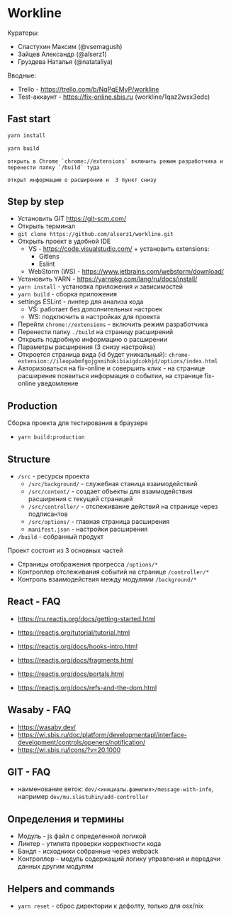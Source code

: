# Workline
Кураторы:
- Сластухин Максим (@vsemagush)
- Зайцев Александр (@alserz1)
- Груздева Наталья (@natataliya)

Вводные:
- Trello - https://trello.com/b/NqPqEMyP/workline
- Test-аккаунт - https://fix-online.sbis.ru (workline/1qaz2wsx3edc)


## Fast start
```bash 
yarn install
```
```bash 
yarn build
```
```
открыть в Chrome `chrome://extensions` включить режим разработчика и перенести папку `/build` туда
```
```
открыт информацию о расширении и  3 пункт снизу
```

## Step by step
- Установить GIT https://git-scm.com/
- Открыть терминал
- `git clone https://github.com/alserz1/workline.git`
- Открыть проект в удобной IDE 
  - VS - https://code.visualstudio.com/ + установить extensions:
    - Gitlens
    - Eslint
  - WebStorm (WS) - https://www.jetbrains.com/webstorm/download/
- Установить YARN - https://yarnpkg.com/lang/ru/docs/install/
- `yarn install` - установка приложения и зависимостей
- `yarn build` - сборка приложения
- settings ESLint - линтер для анализа кода
  - VS: работает без дополнительных настроек
  - WS: подключить в настройках для проекта
- Перейти  `chrome://extensions` - включить режим разработчика
- Перенести папку `./build` на страницу расширений
- Открыть подробную информацию о расширении
- Параметры расширения (3 снизу настройка)
- Откроется страница вида (id будет уникальный): `chrome-extension://ileopabmfgojgnmihokibiaigdcokhjd/options/index.html`
- Авторизоваться на fix-online и совершить клик - на странице расширения появиться информация о событии, на странице fix-online уведомление

## Production
Сборка проекта для тестирования в браузере
- `yarn build:production`

## Structure
- `/src` - ресурсы проекта
  - `/src/background/` - служебная станица взаимодействий
  - `/src/content/` - создает объекты для взаимодействия расширения с текущей страницей
  - `/src/controller/` - отслеживание действий на странице через подписантов
  - `/src/options/` - главная страница расширения
  - `manifest.json` - настройки расширения
- `/build` - собранный продукт

Проект состоит из 3 основных частей
-  Страницы отображения прогресса `/options/*`
-  Контроллер отслеживания событий на странице `/controller/*`
-  Контроль взаимодействия между модулями `/background/*`

## React - FAQ
- https://ru.reactjs.org/docs/getting-started.html

- https://reactjs.org/tutorial/tutorial.html
- https://reactjs.org/docs/hooks-intro.html
- https://reactjs.org/docs/fragments.html
- https://reactjs.org/docs/portals.html
- https://reactjs.org/docs/refs-and-the-dom.html

## Wasaby - FAQ
- https://wasaby.dev/
- https://wi.sbis.ru/doc/platform/developmentapl/interface-development/controls/openers/notification/
- https://wi.sbis.ru/icons/?v=20.1000

## GIT - FAQ
- наименование веток: `dev/<инициалы.фамилия>/message-with-info`, например `dev/mu.slastuhin/add-controller`

## Определения и термины
- Модуль - js файл с определенной логикой
- Линтер - утилита проверки корректности кода
- Бандл - исходники собранные через webpack
- Контроллер - модуль содержащий логику управления и передачи данных другим модулям

## Helpers and commands
- `yarn reset` - сброс директории к дефолту, только для osx/nix